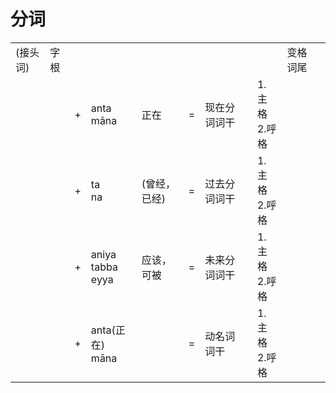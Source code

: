# 分词

| | | | | | | | | | | |
| -- | -- | -- | -- | -- | -- | -- | -- | -- | -- |-- |
| (接头词) | 字根  | | | | | | | | 变格词尾 | | |
| | | + | anta<br>māna |正在 |  = | 现在分词词干 | | 1. 主格<br> 2.呼格 | | |
| | | + | ta<br>na |(曾经，已经) |  = | 过去分词词干 | | 1. 主格<br> 2.呼格 | | |
| | | + | aniya<br>tabba<br>eyya | 应该，可被 | = | 未来分词词干 | | 1. 主格<br> 2.呼格 | | |
| | | + | anta(正在)<br>māna | | = | 动名词词干 | | 1. 主格<br> 2.呼格 | | |